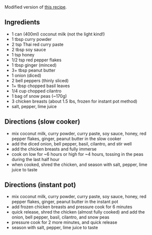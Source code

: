 Modified version of [this recipe](https://www.honeygheeandme.com/2012/04/crockpot-chicken-peanut-curry/).

## Ingredients
- 1 can (400ml) coconut milk (not the light kind!)
- 1 tbsp curry powder
- 2 tsp Thai red curry paste
- 2 tbsp soy sauce
- 1 tsp honey
- 1/2 tsp red pepper flakes
- 1 tbsp ginger (minced)
- 3+ tbsp peanut butter
- 1 onion (diced)
- 2 bell peppers (thinly sliced)
- 1+ tbsp chopped basil leaves
- 1/4 cup chopped cilantro
- 1 bag of snow peas (~170g)
- 3 chicken breasts (about 1.5 lbs, frozen for instant pot method)
- salt, pepper, lime juice


## Directions (slow cooker)
- mix coconut milk, curry powder, curry paste, soy sauce, honey, red pepper flakes, ginger, peanut butter in the slow cooker
- add the diced onion, bell pepper, basil, cilantro, and stir well
- add the chicken breasts and fully immerse
- cook on low for ~6 hours or high for ~4 hours, tossing in the peas during the last half hour
- when cooked, shred the chicken, and season with salt, pepper, lime juice to taste

## Directions (instant pot)
- mix coconut milk, curry powder, curry paste, soy sauce, honey, red pepper flakes, ginger, peanut butter in the instant pot
- add frozen chicken breasts and pressure cook for 6 minutes
- quick release, shred the chicken (almost fully cooked) and add the onion, bell pepper, basil, cilantro, and snow peas
- pressure cook for 2 more minutes, and quick release
- season with salt, pepper, lime juice to taste
